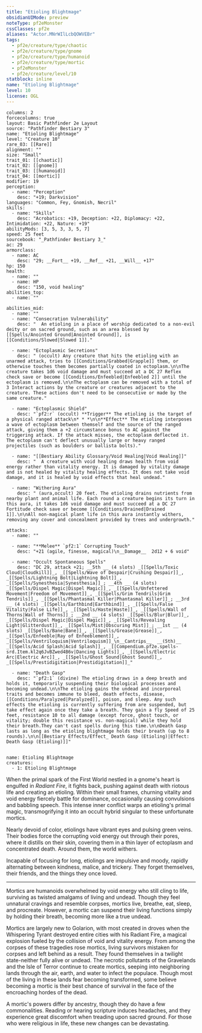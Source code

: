 ```yaml
---
title: "Etioling Blightmage"
obsidianUIMode: preview
noteType: pf2eMonster
cssClasses: pf2e
aliases: "Actor.MNrWIlLcbQOWVEBr" 
tags:
  - pf2e/creature/type/chaotic
  - pf2e/creature/type/gnome
  - pf2e/creature/type/humanoid
  - pf2e/creature/type/mortic
  - pf2eMonster
  - pf2e/creature/level/10
statblock: inline
name: "Etioling Blightmage"
level: 10
license: OGL
---
```


```statblock
columns: 2
forcecolumns: true
layout: Basic Pathfinder 2e Layout
source: "Pathfinder Bestiary 3"
name: "Etioling Blightmage"
level: "Creature 10"
rare_03: [[Rare]]
alignment: ""
size: "Small"
trait_01: [[chaotic]]
trait_02: [[gnome]]
trait_03: [[humanoid]]
trait_04: [[mortic]]
modifier: 19
perception:
  - name: "Perception"
    desc: "+19; Darkvision"
languages: "Common, Fey, Gnomish, Necril"
skills:
  - name: "Skills"
    desc: "Acrobatics: +19, Deception: +22, Diplomacy: +22, Intimidation: +22, Nature: +19"
abilityMods: [3, 5, 3, 3, 5, 7]
speed: 25 feet
sourcebook: "_Pathfinder Bestiary 3_"
ac: 29
armorclass:
  - name: AC
    desc: "29; __Fort__ +19, __Ref__ +21, __Will__ +17"
hp: 150
health:
  - name: ""
  - name: HP
    desc: "150, void healing"
abilities_top:
  - name: ""

abilities_mid:
  - name: ""
  - name: "Consecration Vulnerability"
    desc: "  An etioling in a place of worship dedicated to a non-evil deity or on sacred ground, such as an area blessed by [[Spells/Anointed Ground|Anointed Ground]], is [[Conditions/Slowed|Slowed 1]]."

  - name: "Ectoplasmic Secretions"
    desc: " (occult) Any creature that hits the etioling with an unarmed attack, tries to [[Conditions/Grabbed|Grapple]] them, or otherwise touches them becomes partially coated in ectoplasm.\n\nThe creature takes 1d6 void damage and must succeed at a DC 27 Reflex check save or become [[Conditions/Enfeebled|Enfeebled 2]] until the ectoplasm is removed.\n\nThe ectoplasm can be removed with a total of 3 Interact actions by the creature or creatures adjacent to the creature. These actions don't need to be consecutive or made by the same creature."

  - name: "Ectoplasmic Shield"
    desc: "`pf2:r` (occult) **Trigger** The etioling is the target of a physical ranged attack\n* * *\n\n**Effect** The etioling interposes a wave of ectoplasm between themself and the source of the ranged attack, giving them a +2 circumstance bonus to AC against the triggering attack. If the attack misses, the ectoplasm deflected it. The ectoplasm can't deflect unusually large or heavy ranged projectiles (such as boulders or ballista bolts)."

  - name: "[[Bestiary Ability Glossary/Void Healing|Void Healing]]"
    desc: "  A creature with void healing draws health from void energy rather than vitality energy. It is damaged by vitality damage and is not healed by vitality healing effects. It does not take void damage, and it is healed by void effects that heal undead."

  - name: "Withering Aura"
    desc: " (aura,occult) 20 feet. The etioling drains nutrients from nearby plant and animal life. Each round a creature begins its turn in this aura, it takes 1d6 void damage and must succeed at a DC 27 Fortitude check save or become [[Conditions/Drained|Drained 1]].\n\nAll non-magical plant life in this aura instantly withers, removing any cover and concealment provided by trees and undergrowth."

attacks:
  - name: ""

  - name: "**Melee** `pf2:1` Corrupting Touch"
    desc: "+21 (agile, finesse, magical)\n__Damage__  2d12 + 6 void"

  - name: "Occult Spontaneous Spells"
    desc: "DC 29, attack +21; __5th __ (4 slots) _[[Spells/Toxic Cloud|Cloudkill]]_, _[[Spells/Wave of Despair|Crushing Despair]]_, _[[Spells/Lightning Bolt|Lightning Bolt]]_, _[[Spells/Synesthesia|Synesthesia]]_; __4th __ (4 slots) _[[Spells/Dispel Magic|Dispel Magic]]_, _[[Spells/Unfettered Movement|Freedom of Movement]]_, _[[Spells/Grim Tendrils|Grim Tendrils]]_, _[[Spells/Phantasmal Killer|Phantasmal Killer]]_; __3rd __ (4 slots) _[[Spells/Earthbind|Earthbind]]_, _[[Spells/False Vitality|False Life]]_, _[[Spells/Haste|Haste]]_, _[[Spells/Wall of Thorns|Wall of Thorns]]_; __2nd __ (4 slots) _[[Spells/Blur|Blur]]_, _[[Spells/Dispel Magic|Dispel Magic]]_, _[[Spells/Revealing Light|Glitterdust]]_, _[[Spells/Mist|Obscuring Mist]]_; __1st __ (4 slots) _[[Spells/Bane|Bane]]_, _[[Spells/Grease|Grease]]_, _[[Spells/Enfeeble|Ray of Enfeeblement]]_, _[[Spells/Ventriloquism|Ventriloquism]]_\n__Cantrips__  __(5th)__ _[[Spells/Acid Splash|Acid Splash]]_, _[[Compendium.pf2e.spells-srd.Item.kl2q6JvBZwed4B6v|Dancing Lights]]_, _[[Spells/Electric Arc|Electric Arc]]_, _[[Spells/Ghost Sound|Ghost Sound]]_, _[[Spells/Prestidigitation|Prestidigitation]]_"

  - name: "Death Gasp"
    desc: "`pf2:1` (divine) The etioling draws in a deep breath and holds it, temporarily suspending their biological processes and becoming undead.\n\nThe etioling gains the undead and incorporeal traits and becomes immune to bleed, death effects, disease, [[Conditions/Paralyzed|Paralyzed]], poison, and sleep. Any such effects the etioling is currently suffering from are suspended, but take effect again once they take a breath. They gain a fly Speed of 25 feet, resistance 10 to all damage (except force, ghost touch, or vitality; double this resistance vs. non-magical) while they hold their breath.They can't cast spells during this time.\n\nDeath Gasp lasts as long as the etioling blightmage holds their breath (up to 8 rounds).\n\n[[Bestiary Effects/Effect_ Death Gasp (Etioling)|Effect: Death Gasp (Etioling)]]"
 
```

```encounter-table
name: Etioling Blightmage
creatures:
  - 1: Etioling Blightmage
```



When the primal spark of the First World nestled in a gnome's heart is engulfed in _Radiant Fire_, it fights back, pushing against death with riotous life and creating an etioling. Within their small frames, churning vitality and void energy fiercely battle for dominance, occasionally causing convulsions and babbling speech. This intense inner conflict warps an etioling's primal magic, transmogrifying it into an occult hybrid singular to these unfortunate mortics.

Nearly devoid of color, etiolings have vibrant eyes and pulsing green veins. Their bodies force the corrupting void energy out through their pores, where it distills on their skin, covering them in a thin layer of ectoplasm and concentrated death. Around them, the world withers.

Incapable of focusing for long, etiolings are impulsive and moody, rapidly alternating between kindness, malice, and trickery. They forget themselves, their friends, and the things they once loved.

* * *

Mortics are humanoids overwhelmed by void energy who still cling to life, surviving as twisted amalgams of living and undead. Though they feel unnatural cravings and resemble corpses, mortics live, breathe, eat, sleep, and procreate. However, a mortic can suspend their living functions simply by holding their breath, becoming more like a true undead.

Mortics are largely new to Golarion, with most created in droves when the Whispering Tyrant destroyed entire cities with his Radiant Fire, a magical explosion fueled by the collision of void and vitality energy. From among the corpses of these tragedies rose mortics, living survivors mistaken for corpses and left behind as a result. They found themselves in a twilight state-neither fully alive or undead. The necrotic pollutants of the Gravelands and the Isle of Terror continue to create mortics, seeping into neighboring lands through the air, earth, and water to infect the populace. Though most of the living in these lands fear becoming transformed, some believe becoming a mortic is their best chance of survival in the face of the encroaching hordes of the dead.

A mortic's powers differ by ancestry, though they do have a few commonalities. Reading or hearing scripture induces headaches, and they experience great discomfort when treading upon sacred ground. For those who were religious in life, these new changes can be devastating.

